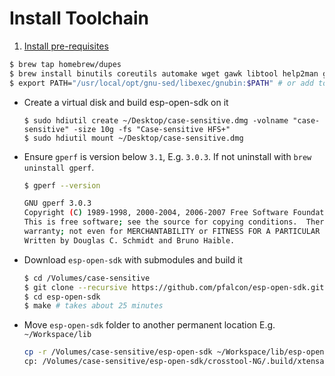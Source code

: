 # Install Toolchain

1. [Install pre-requisites](https://github.com/pfalcon/esp-open-sdk#macos)

  ```sh
  $ brew tap homebrew/dupes
  $ brew install binutils coreutils automake wget gawk libtool help2man gperf gnu-sed --with-default-names grep
  $ export PATH="/usr/local/opt/gnu-sed/libexec/gnubin:$PATH" # or add to profile
  ```
- Create a virtual disk and build esp-open-sdk on it

  ```
  $ sudo hdiutil create ~/Desktop/case-sensitive.dmg -volname "case-sensitive" -size 10g -fs "Case-sensitive HFS+"
  $ sudo hdiutil mount ~/Desktop/case-sensitive.dmg
  ```
- Ensure `gperf` is version below `3.1`, E.g. `3.0.3`. If not uninstall with `brew uninstall gperf`.

  ```sh
  $ gperf --version

  GNU gperf 3.0.3
  Copyright (C) 1989-1998, 2000-2004, 2006-2007 Free Software Foundation, Inc.
  This is free software; see the source for copying conditions.  There is NO
  warranty; not even for MERCHANTABILITY or FITNESS FOR A PARTICULAR PURPOSE.
  Written by Douglas C. Schmidt and Bruno Haible.
  ```
- Download `esp-open-sdk` with submodules and build it

  ```sh
  $ cd /Volumes/case-sensitive
  $ git clone --recursive https://github.com/pfalcon/esp-open-sdk.git
  $ cd esp-open-sdk
  $ make # takes about 25 minutes
  ```
- Move `esp-open-sdk` folder to another permanent location E.g. `~/Workspace/lib`

  ```sh
  cp -r /Volumes/case-sensitive/esp-open-sdk ~/Workspace/lib/esp-open-sdk
  cp: /Volumes/case-sensitive/esp-open-sdk/crosstool-NG/.build/xtensa-lx106-elf/build/build-cc-gcc-final/xtensa-lx106-elf/libstdc++-v3/include/bits/stamp-bits: Too many levels of symbolic links
  ```
